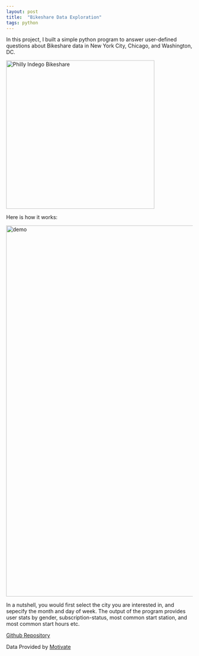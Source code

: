 ```yaml
---
layout: post
title:  "Bikeshare Data Exploration"
tags: python
---
```


In this project, I built a simple python program to answer user-defined questions about Bikeshare data in New York City, Chicago, and Washington, DC. 

<a title="Tyree303, CC BY-SA 4.0 &lt;https://creativecommons.org/licenses/by-sa/4.0&gt;, via Wikimedia Commons" href="https://commons.wikimedia.org/wiki/File:Philly_Indego_Bikeshare.jpg"><img width="400" alt="Philly Indego Bikeshare" src="https://upload.wikimedia.org/wikipedia/commons/thumb/9/9f/Philly_Indego_Bikeshare.jpg/256px-Philly_Indego_Bikeshare.jpg"></a>

Here is how it works: 

<img src="https://github.com/tanyayt/bikeshare/blob/main/demo.gif?raw=true" alt="demo" width="1000" margin="5"/>

In a nutshell, you would first select the city you are interested in, and sepecify the month and day of week. The output of the program provides user stats by gender, subscription-status, most common start station, and most common start hours etc. 

[Github Repository](https://github.com/tanyayt/bikeshare)

Data Provided by  [Motivate](https://www.motivateco.com/)



# 